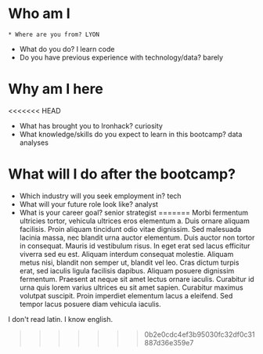# Who am I

    * Where are you from? LYON
* What do you do? I learn code
* Do you have previous experience with technology/data? barely

# Why am I here

<<<<<<< HEAD
* What has brought you to Ironhack? curiosity
* What knowledge/skills do you expect to learn in this bootcamp? data analyses

# What will I do after the bootcamp?

* Which industry will you seek employment in? tech
* What will your future role look like? analyst
* What is your career goal? senior strategist
=======
Morbi fermentum ultricies tortor, vehicula ultrices eros elementum a. Duis ornare aliquam facilisis. Proin aliquam tincidunt odio vitae dignissim. Sed malesuada lacinia massa, nec blandit urna auctor elementum. Duis auctor non tortor in consequat. Mauris id vestibulum risus. In eget erat sed lacus efficitur viverra sed eu est. Aliquam interdum consequat molestie. Aliquam metus nisi, blandit non semper ut, blandit vel leo. Cras dictum turpis erat, sed iaculis ligula facilisis dapibus. Aliquam posuere dignissim fermentum. Praesent at neque sit amet lectus ornare iaculis. Curabitur id urna quis lorem varius ultrices eu sit amet sapien. Curabitur maximus volutpat suscipit. Proin imperdiet elementum lacus a eleifend. Sed tempor lacus posuere diam vehicula iaculis.

I don't read latin. I know english.
>>>>>>> 0b2e0cdc4ef3b95030fc32df0c31887d36e359e7

